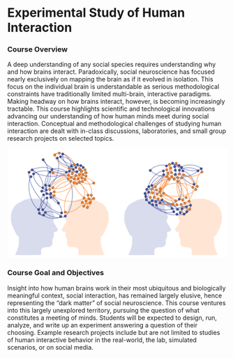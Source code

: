 # Experimental Study of Human Interaction

### Course Overview
A deep understanding of any social species requires understanding why and how brains interact. Paradoxically, social neuroscience has focused nearly exclusively on mapping the brain as if it evolved in isolation. This focus on the individual brain is understandable as serious methodological constraints have traditionally limited multi-brain, interactive paradigms. Making headway on how brains interact, however, is becoming increasingly tractable. This course highlights scientific and technological innovations advancing our understanding of how human minds meet during social interaction. Conceptual and methodological challenges of studying human interaction are dealt with in-class discussions, laboratories, and small group research projects on selected topics.

![alt text](./images/meetingofminds.png?raw=true)

### Course Goal and Objectives
Insight into how human brains work in their most ubiquitous and biologically meaningful context, social interaction, has remained largely elusive, hence representing the “dark matter” of social neuroscience. This course ventures into this largely unexplored territory, pursuing the question of what constitutes a meeting of minds. Students will be expected to design, run, analyze, and write up an experiment answering a question of their choosing. Example research projects include but are not limited to studies of human interactive behavior in the real-world, the lab, simulated scenarios, or on social media.
